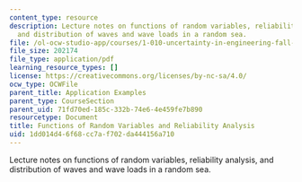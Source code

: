 ```yaml
---
content_type: resource
description: Lecture notes on functions of random variables, reliability analysis,
  and distribution of waves and wave loads in a random sea.
file: /ol-ocw-studio-app/courses/1-010-uncertainty-in-engineering-fall-2008/1dd014d46f68cc7af702da444156a710_app_12.pdf
file_size: 202174
file_type: application/pdf
learning_resource_types: []
license: https://creativecommons.org/licenses/by-nc-sa/4.0/
ocw_type: OCWFile
parent_title: Application Examples
parent_type: CourseSection
parent_uid: 71fd70ed-185c-332b-74e6-4e459fe7b890
resourcetype: Document
title: Functions of Random Variables and Reliability Analysis
uid: 1dd014d4-6f68-cc7a-f702-da444156a710
---
```

Lecture notes on functions of random variables, reliability analysis, and distribution of waves and wave loads in a random sea.